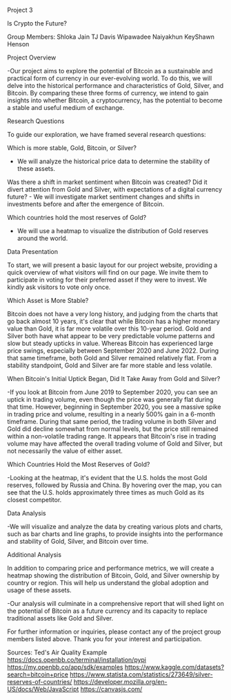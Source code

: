 Project 3 

Is Crypto the Future?

Group Members:
Shloka Jain
TJ Davis
Wipawadee Naiyakhun
KeyShawn Henson

Project Overview

-Our project aims to explore the potential of Bitcoin as a sustainable and practical form of currency in our ever-evolving world. To do this, we will delve into the historical performance and characteristics of Gold, Silver, and Bitcoin. By comparing these three forms of currency, we intend to gain insights into whether Bitcoin, a cryptocurrency, has the potential to become a stable and useful medium of exchange.

Research Questions

To guide our exploration, we have framed several research questions:

Which is more stable, Gold, Bitcoin, or Silver? 

- We will analyze the historical price data to determine the stability of these assets.

Was there a shift in market sentiment when Bitcoin was created? Did it divert attention from Gold and Silver, with expectations of a digital currency future? - We will investigate market sentiment changes and shifts in investments before and after the emergence of Bitcoin.

Which countries hold the most reserves of Gold? 

- We will use a heatmap to visualize the distribution of Gold reserves around the world.

Data Presentation

To start, we will present a basic layout for our project website, providing a quick overview of what visitors will find on our page. We invite them to participate in voting for their preferred asset if they were to invest. We kindly ask visitors to vote only once.

Which Asset is More Stable?

Bitcoin does not have a very long history, and judging from the charts that go back almost 10 years, it's clear that while Bitcoin has a higher monetary value than Gold, it is far more volatile over this 10-year period. Gold and Silver both have what appear to be very predictable volume patterns and slow but steady upticks in value. Whereas Bitcoin has experienced large price swings, especially between September 2020 and June 2022. During that same timeframe, both Gold and Silver remained relatively flat. From a stability standpoint, Gold and Silver are far more stable and less volatile.

When Bitcoin's Initial Uptick Began, Did It Take Away from Gold and Silver?

-If you look at Bitcoin from June 2019 to September 2020, you can see an uptick in trading volume, even though the price was generally flat during that time. However, beginning in September 2020, you see a massive spike in trading price and volume, resulting in a nearly 500% gain in a 6-month timeframe. During that same period, the trading volume in both Silver and Gold did decline somewhat from normal levels, but the price still remained within a non-volatile trading range. It appears that Bitcoin's rise in trading volume may have affected the overall trading volume of Gold and Silver, but not necessarily the value of either asset.

Which Countries Hold the Most Reserves of Gold?

-Looking at the heatmap, it's evident that the U.S. holds the most Gold reserves, followed by Russia and China. By hovering over the map, you can see that the U.S. holds approximately three times as much Gold as its closest competitor.

Data Analysis

-We will visualize and analyze the data by creating various plots and charts, such as bar charts and line graphs, to provide insights into the performance and stability of Gold, Silver, and Bitcoin over time.

Additional Analysis

In addition to comparing price and performance metrics, we will create a heatmap showing the distribution of Bitcoin, Gold, and Silver ownership by country or region. This will help us understand the global adoption and usage of these assets.

-Our analysis will culminate in a comprehensive report that will shed light on the potential of Bitcoin as a future currency and its capacity to replace traditional assets like Gold and Silver.


For further information or inquiries, please contact any of the project group members listed above. Thank you for your interest and participation.

Sources:
Ted's Air Quality Example
<https://docs.openbb.co/terminal/installation/pypi>
<https://my.openbb.co/app/sdk/examples>
<https://www.kaggle.com/datasets?search=bitcoin+price>
<https://www.statista.com/statistics/273649/silver-reserves-of-countries/>
<https://developer.mozilla.org/en-US/docs/Web/JavaScript>
<https://canvasjs.com/>
